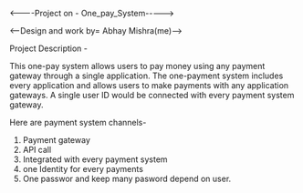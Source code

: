 
<----Project on - One_pay_System----->

<--Design and work by= Abhay Mishra(me)-->



Project Description -

This one-pay system allows users to pay money using any payment gateway through a single application. The one-payment system includes every application and allows users to make payments with any application gateways. A single user ID would be connected with every payment system gateway.

Here are payment system channels- 

1. Payment gateway
2. API call
3. Integrated with every payment system
4. one Identity for every payments
5. One passwor and keep many pasword depend on user.








